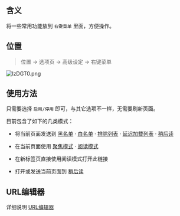 
含义
---

将一些常用功能放到 `右键菜单` 里面，方便操作。

位置
---

> 位置 → 选项页 →  高级设定 → 右键菜单

![lzDGT0.png](https://s2.ax1x.com/2020/02/01/18o5CR.png)

使用方法
---

只需要选择 `启用/停用` 即可，与其它选项不一样，无需要刷新页面。

目前包含了如下的几类模式：

- 将当前页面发送到 [黑名单](黑名单) · [白名单](白名单) · [排除列表](排除列表) · [延迟加载列表](延迟加载列表) · [稍后读](稍后读) 

- 在当前页面使用 [聚焦模式](聚焦模式) · [阅读模式](阅读模式)

- 在新标签页直接使用阅读模式打开此链接

- 打开或发送当前页面到 [稍后读](稍后读) 

URL编辑器
---

详细说明 [URL编辑器](URL编辑器)